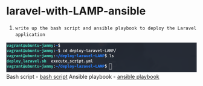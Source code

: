 # laravel-with-LAMP-ansible

1. `write up the bash script and ansible playbook to deploy the Laravel application`

![script and playbook present](./img/01_script&playbook.png)
Bash script - [bash script](./deploy_laravel.sh) 
Ansible playbook - [ansible playbook](./execute_script.yml)
